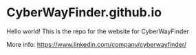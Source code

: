 # CyberWayFinder.github.io


Hello world!
This is the repo for the website for CyberWayFinder

More info: https://www.linkedin.com/company/cyberwayfinder/
